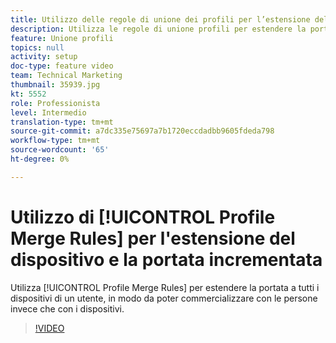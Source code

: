 ```yaml
---
title: Utilizzo delle regole di unione dei profili per l’estensione del dispositivo e la maggiore portata
description: Utilizza le regole di unione profili per estendere la portata a tutti i dispositivi di un utente, in modo da poter commercializzare con le persone invece che con i dispositivi.
feature: Unione profili
topics: null
activity: setup
doc-type: feature video
team: Technical Marketing
thumbnail: 35939.jpg
kt: 5552
role: Professionista
level: Intermedio
translation-type: tm+mt
source-git-commit: a7dc335e75697a7b1720eccdadbb9605fdeda798
workflow-type: tm+mt
source-wordcount: '65'
ht-degree: 0%

---
```



# Utilizzo di [!UICONTROL Profile Merge Rules] per l&#39;estensione del dispositivo e la portata incrementata

Utilizza [!UICONTROL Profile Merge Rules] per estendere la portata a tutti i dispositivi di un utente, in modo da poter commercializzare con le persone invece che con i dispositivi.

>[!VIDEO](https://video.tv.adobe.com/v/35939/?quality=12&learn=on)
